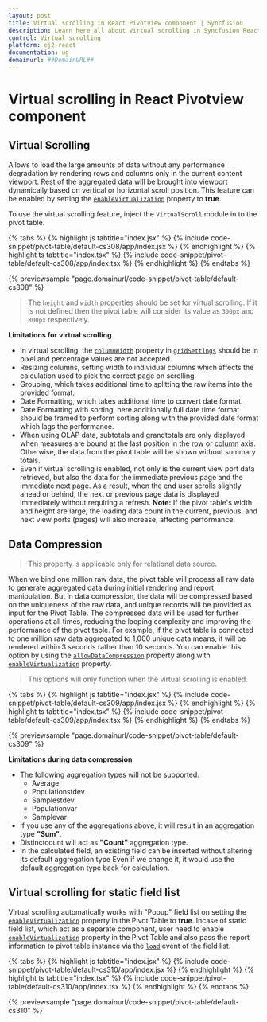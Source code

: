 ```yaml
---
layout: post
title: Virtual scrolling in React Pivotview component | Syncfusion
description: Learn here all about Virtual scrolling in Syncfusion React Pivotview component of Syncfusion Essential JS 2 and more.
control: Virtual scrolling 
platform: ej2-react
documentation: ug
domainurl: ##DomainURL##
---
```


<!-- markdownlint-disable MD036 -->

# Virtual scrolling in React Pivotview component

## Virtual Scrolling

Allows to load the large amounts of data without any performance degradation by rendering rows and columns only in the current content viewport. Rest of the aggregated data will be brought into viewport dynamically based on vertical or horizontal scroll position. This feature can be enabled by setting the [`enableVirtualization`](https://ej2.syncfusion.com/react/documentation/api/pivotview/#enablevirtualization) property to **true**.

To use the virtual scrolling feature, inject the `VirtualScroll` module in to the pivot table.

{% tabs %}
{% highlight js tabtitle="index.jsx" %}
{% include code-snippet/pivot-table/default-cs308/app/index.jsx %}
{% endhighlight %}
{% highlight ts tabtitle="index.tsx" %}
{% include code-snippet/pivot-table/default-cs308/app/index.tsx %}
{% endhighlight %}
{% endtabs %}

 {% previewsample "page.domainurl/code-snippet/pivot-table/default-cs308" %}

> The `height` and `width` properties should be set for virtual scrolling. If it is not defined then the pivot table will consider its value as `300px` and `800px` respectively.

**Limitations for virtual scrolling**

* In virtual scrolling, the [`columnWidth`](https://ej2.syncfusion.com/react/documentation/api/pivotview/gridSettingsModel/#columnwidth) property in [`gridSettings`](https://ej2.syncfusion.com/react/documentation/api/pivotview/#gridsettings) should be in pixel and percentage values are not accepted.
* Resizing columns, setting width to individual columns which affects the calculation used to pick the correct page on scrolling.
* Grouping, which takes additional time to splitting the raw items into the provided format.
* Date Formatting, which takes additional time to convert date format.
* Date Formatting with sorting, here additionally full date time format should be framed to perform sorting along with the provided date format which lags the performance.
* When using OLAP data, subtotals and grandtotals are only displayed when measures are bound at the last position in the [row](https://ej2.syncfusion.com/react/documentation/api/pivotview/dataSourceSettings/#rows) or [column](https://ej2.syncfusion.com/react/documentation/api/pivotview/dataSourceSettings/#columns) axis. Otherwise, the data from the pivot table will be shown without summary totals.
* Even if virtual scrolling is enabled, not only is the current view port data retrieved, but also the data for the immediate previous page and the immediate next page. As a result, when the end user scrolls slightly ahead or behind, the next or previous page data is displayed immediately without requiring a refresh. **Note:** If the pivot table's width and height are large, the loading data count in the current, previous, and next view ports (pages) will also increase, affecting performance.

## Data Compression

> This property is applicable only for relational data source.

When we bind one million raw data, the pivot table will process all raw data to generate aggregated data during initial rendering and report manipulation. But in data compression, the data will be compressed based on the uniqueness of the raw data, and unique records will be provided as input for the Pivot Table. The compressed data will be used for further operations at all times, reducing the looping complexity and improving the performance of the pivot table. For example, if the pivot table  is connected to one million raw data aggregated to 1,000 unique data means, it will be rendered within 3 seconds rather than 10 seconds. You can enable this option by using the [`allowDataCompression`](https://ej2.syncfusion.com/react/documentation/api/pivotview/#allowdatacompression) property along with [`enableVirtualization`](https://ej2.syncfusion.com/react/documentation/api/pivotview/#enablevirtualization) property.

> This options will only function when the virtual scrolling is enabled.

{% tabs %}
{% highlight js tabtitle="index.jsx" %}
{% include code-snippet/pivot-table/default-cs309/app/index.jsx %}
{% endhighlight %}
{% highlight ts tabtitle="index.tsx" %}
{% include code-snippet/pivot-table/default-cs309/app/index.tsx %}
{% endhighlight %}
{% endtabs %}

 {% previewsample "page.domainurl/code-snippet/pivot-table/default-cs309" %}

**Limitations during data compression**

* The following aggregation types will not be supported.
    * Average
    * Populationstdev
    * Samplestdev
    * Populationvar
    * Samplevar
* If you use any of the aggregations above, it will result in an aggregation type **"Sum"**.
* Distinctcount will act as **"Count"** aggregation type.
* In the calculated field, an existing field can be inserted without altering its default aggregation type Even if we change it, it would use the default aggregation type back for calculation.

## Virtual scrolling for static field list

Virtual scrolling automatically works with "Popup" field list on setting the [`enableVirtualization`](https://ej2.syncfusion.com/react/documentation/api/pivotview/#enablevirtualization) property in the Pivot Table to **true**. Incase of static field list, which act as a separate component, user need to enable [`enableVirtualization`](https://ej2.syncfusion.com/react/documentation/api/pivotview/#enablevirtualization) property in the Pivot Table and also pass the report information to pivot table instance via the [`load`](https://ej2.syncfusion.com/react/documentation/api/pivotview/#load) event of the field list.

{% tabs %}
{% highlight js tabtitle="index.jsx" %}
{% include code-snippet/pivot-table/default-cs310/app/index.jsx %}
{% endhighlight %}
{% highlight ts tabtitle="index.tsx" %}
{% include code-snippet/pivot-table/default-cs310/app/index.tsx %}
{% endhighlight %}
{% endtabs %}

 {% previewsample "page.domainurl/code-snippet/pivot-table/default-cs310" %}